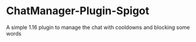 # ChatManager-Plugin-Spigot
A simple 1.16 plugin to manage the chat with cooldowns and blocking some words
